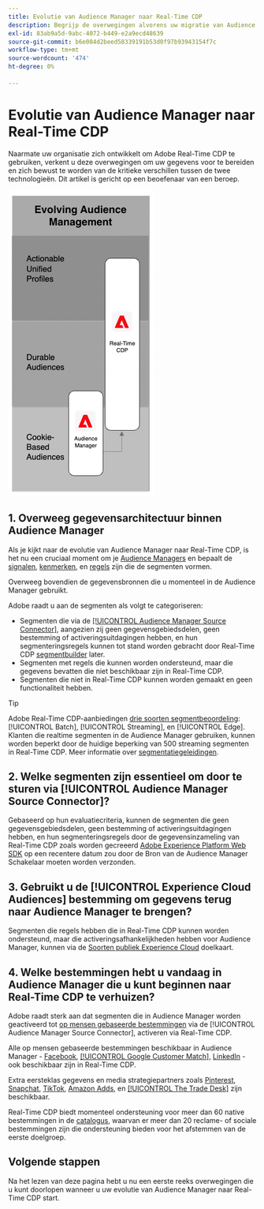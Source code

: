 ```yaml
---
title: Evolutie van Audience Manager naar Real-Time CDP
description: Begrijp de overwegingen alvorens uw migratie van Audience Manager aan Real-Time CDP te plannen.
exl-id: 83ab9a5d-9abc-4072-b449-e2a9ecd48639
source-git-commit: b6e084d2beed58339191b53d0f97b93943154f7c
workflow-type: tm+mt
source-wordcount: '474'
ht-degree: 0%

---
```


# Evolutie van Audience Manager naar Real-Time CDP

Naarmate uw organisatie zich ontwikkelt om Adobe Real-Time CDP te gebruiken, verkent u deze overwegingen om uw gegevens voor te bereiden en zich bewust te worden van de kritieke verschillen tussen de twee technologieën. Dit artikel is gericht op een beoefenaar van een beroep.

![Audience Manager naar Real-Time CDP-evolutiediagram](/help/rtcdp/assets/aam-to-rtcdp-evolution.png)

## 1. Overweeg gegevensarchitectuur binnen Audience Manager

Als je kijkt naar de evolutie van Audience Manager naar Real-Time CDP, is het nu een cruciaal moment om je [Audience Managers](https://experienceleague.adobe.com/docs/audience-manager/user-guide/features/segments/segments-purpose.html) en bepaalt de [signalen](https://experienceleague.adobe.com/docs/audience-manager/user-guide/features/data-explorer/data-explorer-understanding-signals.html), [kenmerken](https://experienceleague.adobe.com/docs/audience-manager/user-guide/features/traits/trait-details-page.html), en [regels](https://experienceleague.adobe.com/docs/audience-manager/user-guide/features/segments/segment-builder.html#segment-builder-section) zijn die de segmenten vormen.

Overweeg bovendien de gegevensbronnen die u momenteel in de Audience Manager gebruikt.

Adobe raadt u aan de segmenten als volgt te categoriseren:

* Segmenten die via de [[!UICONTROL Audience Manager Source Connector]](/help/sources/connectors/adobe-applications/audience-manager.md), aangezien zij geen gegevensgebiedsdelen, geen bestemming of activeringsuitdagingen hebben, en hun segmenteringsregels kunnen tot stand worden gebracht door Real-Time CDP [segmentbuilder](/help/segmentation/ui/segment-builder.md) later.
* Segmenten met regels die kunnen worden ondersteund, maar die gegevens bevatten die niet beschikbaar zijn in Real-Time CDP.
* Segmenten die niet in Real-Time CDP kunnen worden gemaakt en geen functionaliteit hebben.

>[!TIP]
>
>Adobe Real-Time CDP-aanbiedingen [drie soorten segmentbeoordeling](/help/segmentation/home.md#evaluate-segments): [!UICONTROL Batch], [!UICONTROL Streaming], en [!UICONTROL Edge]. Klanten die realtime segmenten in de Audience Manager gebruiken, kunnen worden beperkt door de huidige beperking van 500 streaming segmenten in Real-Time CDP. Meer informatie over [segmentatiegeleidingen](/help/profile/guardrails.md).

## 2. Welke segmenten zijn essentieel om door te sturen via [!UICONTROL Audience Manager Source Connector]?

Gebaseerd op hun evaluatiecriteria, kunnen de segmenten die geen gegevensgebiedsdelen, geen bestemming of activeringsuitdagingen hebben, en hun segmenteringsregels door de gegevensinzameling van Real-Time CDP zoals worden gecreeerd [Adobe Experience Platform Web SDK](/help/web-sdk/faq.md) op een recentere datum zou door de Bron van de Audience Manager Schakelaar moeten worden verzonden.

## 3. Gebruikt u de [!UICONTROL Experience Cloud Audiences] bestemming om gegevens terug naar Audience Manager te brengen?

Segmenten die regels hebben die in Real-Time CDP kunnen worden ondersteund, maar die activeringsafhankelijkheden hebben voor Audience Manager, kunnen via de [Soorten publiek Experience Cloud](/help/destinations/catalog/adobe/experience-cloud-audiences.md) doelkaart.

## 4. Welke bestemmingen hebt u vandaag in Audience Manager die u kunt beginnen naar Real-Time CDP te verhuizen?

Adobe raadt sterk aan dat segmenten die in Audience Manager worden geactiveerd tot [op mensen gebaseerde bestemmingen](https://experienceleague.adobe.com/docs/audience-manager/user-guide/features/destinations/people-based/people-based-destinations-overview.html?lang=nl) via de [!UICONTROL Audience Manager Source Connector], activeren via Real-Time CDP.

Alle op mensen gebaseerde bestemmingen beschikbaar in Audience Manager - [Facebook](/help/destinations/catalog/social/facebook.md), [[!UICONTROL Google Customer Match]](/help/destinations/catalog/advertising/google-customer-match.md), [LinkedIn](/help/destinations/catalog/social/linkedin.md) - ook beschikbaar zijn in Real-Time CDP.

Extra eersteklas gegevens en media strategiepartners zoals [Pinterest](/help/destinations/catalog/advertising/pinterest.md), [Snapchat](/help/destinations/catalog/advertising/snap-inc.md), [TikTok](/help/destinations/catalog/social/tiktok.md), [Amazon Adds](/help/destinations/catalog/advertising/amazon-ads.md), en [[!UICONTROL The Trade Desk]](/help/destinations/catalog/advertising/tradedesk.md) zijn beschikbaar.

Real-Time CDP biedt momenteel ondersteuning voor meer dan 60 native bestemmingen in de [catalogus](/help/destinations/catalog/overview.md), waarvan er meer dan 20 reclame- of sociale bestemmingen zijn die ondersteuning bieden voor het afstemmen van de eerste doelgroep.

## Volgende stappen

Na het lezen van deze pagina hebt u nu een eerste reeks overwegingen die u kunt doorlopen wanneer u uw evolutie van Audience Manager naar Real-Time CDP start.
